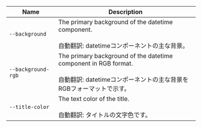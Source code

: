 
| Name | Description |
| --- | --- |
| `--background` | The primary background of the datetime component.<br /><br />自動翻訳: datetimeコンポーネントの主な背景。 |
| `--background-rgb` | The primary background of the datetime component in RGB format.<br /><br />自動翻訳: datetimeコンポーネントの主な背景をRGBフォーマットで示す。 |
| `--title-color` | The text color of the title.<br /><br />自動翻訳: タイトルの文字色です。 |

